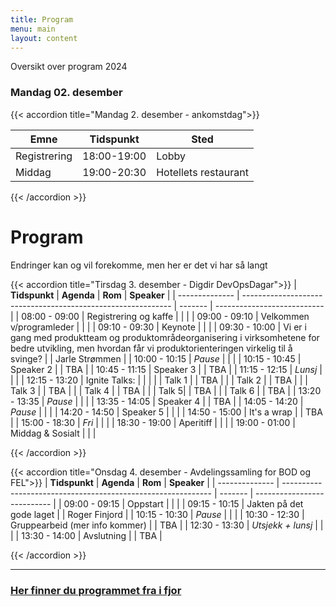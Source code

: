 ```yaml
---
title: Program
menu: main
layout: content
---
```



Oversikt over program 2024 

### Mandag 02. desember


{{< accordion title="Mandag 2. desember - ankomstdag">}}

| Emne   | Tidspunkt   | Sted        |
|-------------|--------|-------------|
| Registrering | 18:00-19:00 | Lobby |
| Middag | 19:00-20:30    | Hotellets restaurant |

{{< /accordion >}}



# Program
Endringer kan og vil forekomme, men her er det vi har så langt


{{< accordion title="Tirsdag 3. desember - Digdir DevOpsDagar">}}
| **Tidspunkt**  | **Agenda**                                                   | **Rom** | **Speaker**                 |
| -------------- | ------------------------------------------------------------ | ------- | --------------------------- |
| 08:00 - 09:00  | Registrering og kaffe                                        |         |                             |
| 09:00 - 09:10  | Velkommen v/programleder                                     |         |            |
| 09:10 - 09:30  | Keynote                                                      |         |            |
| 09:30 - 10:00  | Vi er i gang med produktteam og produktområdeorganisering i virksomhetene for bedre utvikling, men hvordan får vi produktorienteringen virkelig til å svinge?                                  |         | Jarle Strømmen  |
| 10:00 - 10:15  | _Pause_                                                      |         |                             |
| 10:15 - 10:45  | Speaker 2                                         |         | TBA                          |
| 10:45 - 11:15  | Speaker 3                       |         | TBA               |
| 11:15 - 12:15  | _Lunsj_                                                      |         |                             |
| 12:15 - 13:20  | Ignite Talks:                                                |         |                             |
|                | Talk 1                                       |         | TBA              |
|                | Talk 2     |         | TBA           |
|                | Talk 3                              |         | TBA                  |
|                | Talk 4                                       |         | TBA           |
|                | Talk 5|         | TBA             |
|                | Talk 6 |     | TBA           |
| 13:20 - 13:35  | _Pause_                                                      |         |                             |
| 13:35 - 14:05  | Speaker 4                                        |         | TBA      |
| 14:05 - 14:20  | _Pause_                                                      |         |                             |
| 14:20 - 14:50  | Speaker 5                                          |         |                             |
| 14:50 - 15:00  | It's a wrap                                                  |         | TBA          |
| 15:00 - 18:30  | _Fri_                                                        |         |                             |
| 18:30 - 19:00  | Aperitiff                                                    |         |                             |
| 19:00 - 01:00  | Middag & Sosialt                                             |         |                             |

  
{{< /accordion >}}

{{< accordion title="Onsdag 4. desember - Avdelingssamling for BOD og FEL">}}
| **Tidspunkt**  | **Agenda**                                                   | **Rom** | **Speaker**                 |
| -------------- | ------------------------------------------------------------ | ------- | --------------------------- |
| 09:00 - 09:15  | Oppstart                                                 |         |            |
| 09:15 - 10:15  | Jakten på det gode laget                                 |         |     Roger Finjord       |
| 10:15 - 10:30  | _Pause_                        |         |          |
| 10:30 - 12:30  | Gruppearbeid (mer info kommer)                       |         | TBA         |
| 12:30 - 13:30  | _Utsjekk + lunsj_                                                      |         |                             |
| 13:30 - 14:00  | Avslutning                |         | TBA            |

{{< /accordion >}}





---




### [Her finner du programmet fra i fjor](/arrangementarkiv/devopsdagar-2023/)
